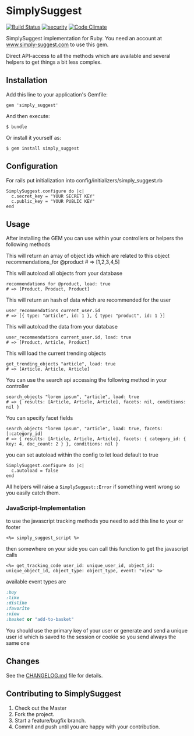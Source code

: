 # SimplySuggest

[![Build Status](https://travis-ci.org/SimplySuggest/simply_suggest_ruby.svg?branch=master)](https://travis-ci.org/SimplySuggest/simply_suggest_ruby)
[![security](https://hakiri.io/github/SimplySuggest/simply_suggest_ruby/master.svg)](https://hakiri.io/github/SimplySuggest/simply_suggest_ruby/master)
[![Code Climate](https://codeclimate.com/github/SimplySuggest/simply_suggest_ruby/badges/gpa.svg)](https://codeclimate.com/github/SimplySuggest/simply_suggest_ruby)

SimplySuggest implementation for Ruby.
You need an account at www.simply-suggest.com to use this gem.

Direct API-access to all the methods which are available and several helpers to get things a bit less complex.

## Installation

Add this line to your application's Gemfile:

	gem 'simply_suggest'

And then execute:

	$ bundle

Or install it yourself as:

	$ gem install simply_suggest

## Configuration

For rails put initialization into config/initializers/simply_suggest.rb

	SimplySuggest.configure do |c|
      c.secret_key = "YOUR SECRET KEY"
      c.public_key = "YOUR PUBLIC KEY"
    end

## Usage

After installing the GEM you can use within your controllers or helpers the following methods

This will return an array of object ids which are related to this object
	recommendations_for @product
	# => [1,2,3,4,5]

This will autoload all objects from your database

	recommendations_for @product, load: true
	# => [Product, Product, Product]

This will return an hash of data which are recommended for the user

	user_recommendations current_user.id
	# => [{ type: "article", id: 1 }, { type: "product", id: 1 }]

This will autoload the data from your database

	user_recommendations current_user.id, load: true
	# => [Product, Article, Product]

This will load the current trending objects

	get_trending_objects "article", load: true
	# => [Article, Article, Article]

You can use the search api accessing the following method in your controller

	search_objects "lorem ipsum", "article", load: true
	# => { results: [Article, Article, Article], facets: nil, conditions: nil }

You can specify facet fields

	search_objects "lorem ipsum", "article", load: true, facets: [:category_id]
	# => { results: [Article, Article, Article], facets: { category_id: { key: 4, doc_count: 2 } }, conditions: nil }

you can set autoload within the config to let load default to true

	SimplySuggest.configure do |c|
      c.autoload = false
    end

All helpers will raise a ``SimplySuggest::Error`` if something went wrong so you easily catch them.

### JavaScript-Implementation

to use the javascript tracking methods you need to add this line to your <head> or footer

	<%= simply_suggest_script %>

then somewhere on your side you can call this function to get the javascript calls

	<%= get_tracking_code user_id: unique_user_id, object_id: unique_object_id, object_type: object_type, event: "view" %>

available event types are

```ruby
:buy
:like
:dislike
:favorite
:view
:basket or "add-to-basket"
```

You should use the primary key of your user or generate and send a unique user id which is saved to the session or cookie so you send always the same one

## Changes

See the [CHANGELOG.md](CHANGELOG.md) file for details.

## Contributing to SimplySuggest

1. Check out the Master
2. Fork the project.
3. Start a feature/bugfix branch.
4. Commit and push until you are happy with your contribution.